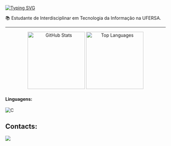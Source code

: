 [![Typing SVG](https://readme-typing-svg.herokuapp.com/?color=D0B0FF&size=35&center=true&vCenter=true&width=1000&lines=Olá,+meu+nome+é+Luiza+Marcelino+:%29)](https://git.io/typing-svg)

:books: Estudante de Interdisciplinar em Tecnologia da Informação na UFERSA.

---
<p align="center">
  <img height="180em" src="https://github-readme-stats.vercel.app/api?username=luizamarcelino&show_icons=true&theme=tokyonight&count_private=true&title_color=ff79c6&icon_color=ff79c6&text_color=f8f8f2&bg_color=0d1117" alt="GitHub Stats"/>
  <img height="180em" src="https://github-readme-stats.vercel.app/api/top-langs/?username=luizamarcelino&layout=compact&theme=tokyonight&title_color=bd93f9&text_color=f8f8f2&bg_color=0d1117" alt="Top Languages"/>
</p>

#### Linguagens:
![C](https://img.shields.io/badge/C-007ACC?style=for-the-badge&logo=C&logoColor=white)&nbsp;

## Contacts:
<div> 
</a>
<a href="https://www.instagram.com/luizamarcelinos/" target="_blank"><img src="https://img.shields.io/badge/-Instagram-%23E4405F?style=for-the-badge&logo=instagram&logoColor=white"></a>

